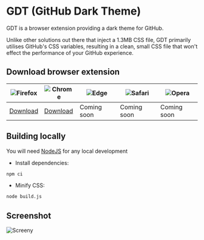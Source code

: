 # GDT (GitHub Dark Theme)

GDT is a browser extension providing a dark theme for GitHub.

Unlike other solutions out there that inject a 1.3MB CSS file, GDT primarily utilises GitHub's CSS variables, resulting in a clean, small CSS file that won't effect the performance of your GitHub experience.

## Download browser extension

![Firefox](https://raw.github.com/alrra/browser-logos/master/src/firefox/firefox_48x48.png) | ![Chrome](https://raw.github.com/alrra/browser-logos/master/src/chrome/chrome_48x48.png) | ![Edge](https://raw.github.com/alrra/browser-logos/master/src/edge/edge_48x48.png) | ![Safari](https://raw.github.com/alrra/browser-logos/master/src/safari/safari_48x48.png) | ![Opera](https://raw.github.com/alrra/browser-logos/master/src/opera/opera_48x48.png)
--- | --- | --- | --- | --- |
[Download](https://addons.mozilla.org/en-GB/firefox/addon/gdt/) | [Download](https://chrome.google.com/webstore/detail/gdt/enhbnohamjjhmdmiiehekibldojbbeaa) | Coming soon | Coming soon | Coming soon |

## Building locally
You will need [NodeJS](https://nodejs.org) for any local development

- Install dependencies:
```bash
npm ci
```
- Minify CSS:
```bash
node build.js
```

## Screenshot
![Screeny](https://i.imgur.com/BOI3FB1.png)
